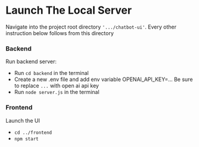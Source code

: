 # Launch The Local Server
Navigate into the project root directory `'.../chatbot-ui'`.
Every other instruction below follows from this directory

### Backend
Run backend server: 
- Run `cd backend` in the terminal
- Create a new .env file and add env variable OPENAI_API_KEY=... Be sure to replace `...` with open ai api key
- Run `node server.js` in the terminal

### Frontend
Launch the UI
- `cd ../frontend`
- `npm start`